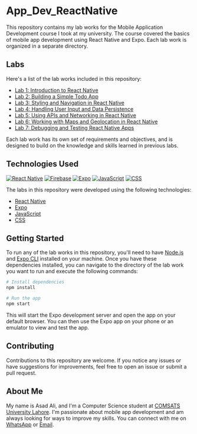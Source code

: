 # App_Dev_ReactNative

This repository contains my lab works for the Mobile Application Development course I took at my university. The course covered the basics of mobile app development using React Native and Expo. Each lab work is organized in a separate directory.

## Labs

Here's a list of the lab works included in this repository:

- [Lab 1: Introduction to React Native](./Lab1/)
- [Lab 2: Building a Simple Todo App](./Lab2/)
- [Lab 3: Styling and Navigation in React Native](./Lab3/)
- [Lab 4: Handling User Input and Data Persistence](./Lab4/)
- [Lab 5: Using APIs and Networking in React Native](./Lab5/)
- [Lab 6: Working with Maps and Geolocation in React Native](./Lab6/)
- [Lab 7: Debugging and Testing React Native Apps](./Lab7/)

Each lab work has its own set of requirements and objectives, and is designed to build on the knowledge and skills learned in previous labs.

## Technologies Used

[![React Native](https://img.shields.io/badge/React%20Native-0.64-blue)](https://reactnative.dev/docs/0.64/getting-started)
[![Firebase](https://img.shields.io/badge/Firebase-8.4.1-orange)](https://firebase.google.com/docs)
[![Expo](https://img.shields.io/badge/Expo-43.0.0-lightgrey)](https://docs.expo.io/)
[![JavaScript](https://img.shields.io/badge/JavaScript-used-yellow)](https://developer.mozilla.org/en-US/docs/Web/JavaScript)
[![CSS](https://img.shields.io/badge/CSS-used-green)](https://developer.mozilla.org/en-US/docs/Web/CSS)

The labs in this repository were developed using the following technologies:

- [React Native](https://reactnative.dev/)
- [Expo](https://expo.dev/)
- [JavaScript](https://developer.mozilla.org/en-US/docs/Web/JavaScript)
- [CSS](https://developer.mozilla.org/en-US/docs/Web/CSS)

## Getting Started

To run any of the lab works in this repository, you'll need to have [Node.js](https://nodejs.org/en/) and [Expo CLI](https://docs.expo.io/workflow/expo-cli/) installed on your machine. Once you have these dependencies installed, you can navigate to the directory of the lab work you want to run and execute the following commands:

```sh
# Install dependencies
npm install

# Run the app
npm start
```

This will start the Expo development server and open the app on your default browser. You can then use the Expo app on your phone or an emulator to view and test the app.

## Contributing
Contributions to this repository are welcome. If you notice any issues or have suggestions for improvements, feel free to open an issue or submit a pull request.

## About Me
My name is Asad Ali, and I'm a Computer Science student at [COMSATS University Lahore](https://lahore.comsats.edu.pk/default.aspx). I'm passionate about mobile app development and am always looking for ways to improve my skills. You can connect with me on [WhatsApp](https://wa.me/03074315952) or [Email](mailto:asadali27232@gmail.com).
